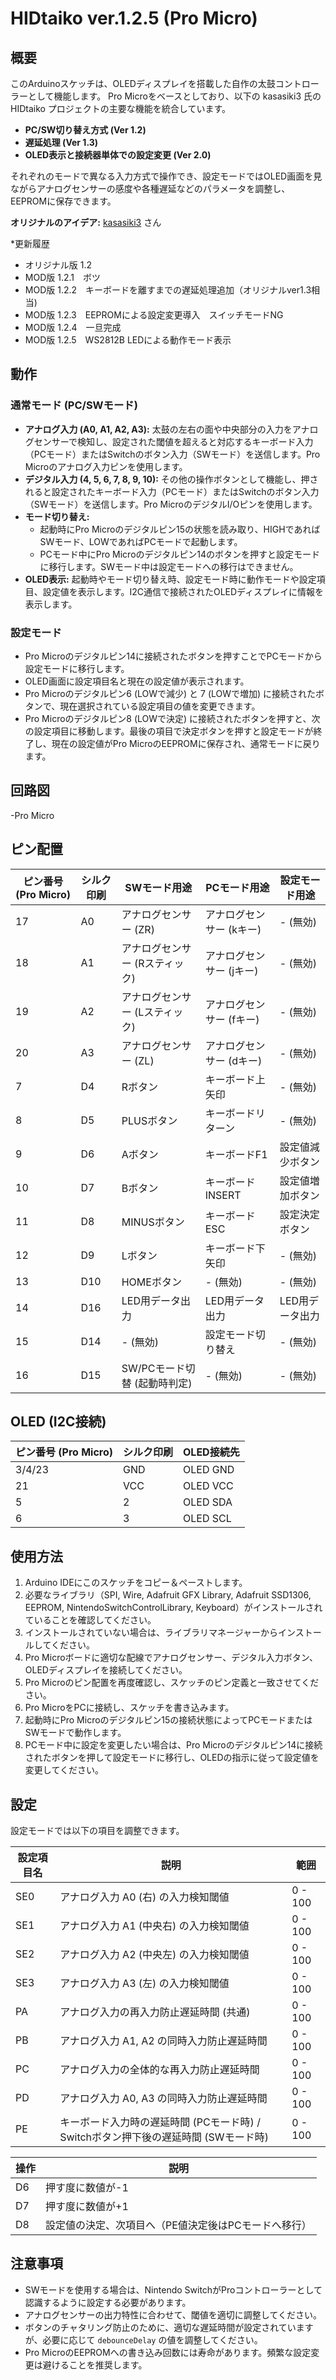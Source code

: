 # HIDtaiko ver.1.2.5 (Pro Micro)

## 概要

このArduinoスケッチは、OLEDディスプレイを搭載した自作の太鼓コントローラーとして機能します。
Pro Microをベースとしており、以下の kasasiki3 氏の HIDtaiko プロジェクトの主要な機能を統合しています。

* **PC/SW切り替え方式 (Ver 1.2)**
* **遅延処理 (Ver 1.3)**
* **OLED表示と接続器単体での設定変更 (Ver 2.0)**

それぞれのモードで異なる入力方式で操作でき、設定モードではOLED画面を見ながらアナログセンサーの感度や各種遅延などのパラメータを調整し、EEPROMに保存できます。

**オリジナルのアイデア:** [kasasiki3](https://github.com/kasasiki3) さん

*更新履歴
- オリジナル版 1.2
- MOD版 1.2.1　ボツ
- MOD版 1.2.2　キーボードを離すまでの遅延処理追加（オリジナルver1.3相当)
- MOD版 1.2.3　EEPROMによる設定変更導入　スイッチモードNG
- MOD版 1.2.4　一旦完成
- MOD版 1.2.5　WS2812B LEDによる動作モード表示 
 
## 動作

### 通常モード (PC/SWモード)

- **アナログ入力 (A0, A1, A2, A3):** 太鼓の左右の面や中央部分の入力をアナログセンサーで検知し、設定された閾値を超えると対応するキーボード入力（PCモード）またはSwitchのボタン入力（SWモード）を送信します。Pro Microのアナログ入力ピンを使用します。
- **デジタル入力 (4, 5, 6, 7, 8, 9, 10):** その他の操作ボタンとして機能し、押されると設定されたキーボード入力（PCモード）またはSwitchのボタン入力（SWモード）を送信します。Pro MicroのデジタルI/Oピンを使用します。
- **モード切り替え:**
    - 起動時にPro Microのデジタルピン15の状態を読み取り、HIGHであればSWモード、LOWであればPCモードで起動します。
    - PCモード中にPro Microのデジタルピン14のボタンを押すと設定モードに移行します。SWモード中は設定モードへの移行はできません。
- **OLED表示:** 起動時やモード切り替え時、設定モード時に動作モードや設定項目、設定値を表示します。I2C通信で接続されたOLEDディスプレイに情報を表示します。

### 設定モード

- Pro Microのデジタルピン14に接続されたボタンを押すことでPCモードから設定モードに移行します。
- OLED画面に設定項目名と現在の設定値が表示されます。
- Pro Microのデジタルピン6 (LOWで減少) と 7 (LOWで増加) に接続されたボタンで、現在選択されている設定項目の値を変更できます。
- Pro Microのデジタルピン8 (LOWで決定) に接続されたボタンを押すと、次の設定項目に移動します。最後の項目で決定ボタンを押すと設定モードが終了し、現在の設定値がPro MicroのEEPROMに保存され、通常モードに戻ります。

## 回路図
 -Pro Micro



## ピン配置

| ピン番号 (Pro Micro) | シルク印刷  | SWモード用途  | PCモード用途  | 設定モード用途  |
|---|---|---|---|---|
| 17 | A0  | アナログセンサー (ZR) | アナログセンサー (kキー) | - (無効) |
| 18 | A1  | アナログセンサー (Rスティック) | アナログセンサー (jキー) | - (無効) |
| 19 | A2  | アナログセンサー (Lスティック) | アナログセンサー (fキー) | - (無効) |
| 20 | A3  | アナログセンサー (ZL) | アナログセンサー (dキー) | - (無効) |
| 7 | D4 | Rボタン | キーボード上矢印 | - (無効) |
| 8 | D5 | PLUSボタン | キーボードリターン | - (無効) |
| 9 | D6 | Aボタン | キーボードF1 | 設定値減少ボタン |
| 10 | D7 | Bボタン | キーボードINSERT | 設定値増加ボタン |
| 11 | D8 | MINUSボタン | キーボードESC | 設定決定ボタン |
| 12 | D9 | Lボタン | キーボード下矢印 | - (無効) |
| 13 | D10  | HOMEボタン |  - (無効) | - (無効) |
| 14 | D16  | LED用データ出力 | LED用データ出力 | LED用データ出力 |
| 15 | D14  |  - (無効) | 設定モード切り替え |  - (無効) |
| 16 | D15  | SW/PCモード切替 (起動時判定) | - (無効)| - (無効)|


## OLED (I2C接続)

| ピン番号 (Pro Micro) | シルク印刷 | OLED接続先 |
|---|---|---|
| 3/4/23 | GND | OLED GND |
| 21 | VCC | OLED VCC |
| 5 | 2 | OLED SDA |
| 6 | 3 | OLED SCL |


## 使用方法

1. Arduino IDEにこのスケッチをコピー＆ペーストします。
2. 必要なライブラリ（SPI, Wire, Adafruit GFX Library, Adafruit SSD1306, EEPROM, NintendoSwitchControlLibrary, Keyboard）がインストールされていることを確認してください。
3. インストールされていない場合は、ライブラリマネージャーからインストールしてください。
4. Pro Microボードに適切な配線でアナログセンサー、デジタル入力ボタン、OLEDディスプレイを接続してください。
5. Pro Microのピン配置を再度確認し、スケッチのピン定義と一致させてください。
6. Pro MicroをPCに接続し、スケッチを書き込みます。
7. 起動時にPro Microのデジタルピン15の接続状態によってPCモードまたはSWモードで動作します。
8. PCモード中に設定を変更したい場合は、Pro Microのデジタルピン14に接続されたボタンを押して設定モードに移行し、OLEDの指示に従って設定値を変更してください。

## 設定

設定モードでは以下の項目を調整できます。

| 設定項目名 | 説明                                                                 | 範囲    |
|------------|----------------------------------------------------------------------|---------|
| SE0        | アナログ入力 A0 (右) の入力検知閾値                                     | 0 - 100 |
| SE1        | アナログ入力 A1 (中央右) の入力検知閾値                                 | 0 - 100 |
| SE2        | アナログ入力 A2 (中央左) の入力検知閾値                                 | 0 - 100 |
| SE3        | アナログ入力 A3 (左) の入力検知閾値                                     | 0 - 100 |
| PA         | アナログ入力の再入力防止遅延時間 (共通)                                | 0 - 100 |
| PB         | アナログ入力 A1, A2 の同時入力防止遅延時間                             | 0 - 100 |
| PC         | アナログ入力の全体的な再入力防止遅延時間                               | 0 - 100 |
| PD         | アナログ入力 A0, A3 の同時入力防止遅延時間                             | 0 - 100 |
| PE         | キーボード入力時の遅延時間 (PCモード時) / Switchボタン押下後の遅延時間 (SWモード時) | 0 - 100 |

| 操作 | 説明                                                                 | 
|------------|----------------------------------------------------------------------|
| D6        | 押す度に数値が-1                                     |
| D7        | 押す度に数値が+1                                 |
| D8        | 設定値の決定、次項目へ（PE値決定後はPCモードへ移行）                                 |


## 注意事項

- SWモードを使用する場合は、Nintendo SwitchがProコントローラーとして認識するように設定する必要があります。
- アナログセンサーの出力特性に合わせて、閾値を適切に調整してください。
- ボタンのチャタリング防止のために、適切な遅延時間が設定されていますが、必要に応じて `debounceDelay` の値を調整してください。
- Pro MicroのEEPROMへの書き込み回数には寿命があります。頻繁な設定変更は避けることを推奨します。

